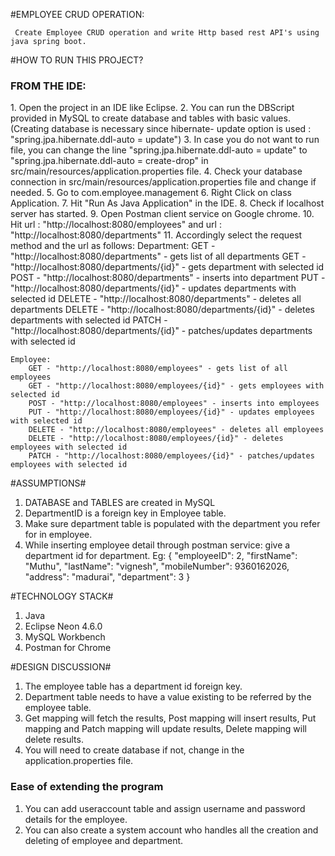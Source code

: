 #EMPLOYEE CRUD OPERATION:

     Create Employee CRUD operation and write Http based rest API's using java spring boot.

#HOW TO RUN THIS PROJECT?

<h3>FROM THE IDE:</h3>
1. Open the project in an IDE like Eclipse.
2. You can run the DBScript provided in MySQL to create database and tables with basic values. 
	(Creating database is necessary since hibernate- update option is used : "spring.jpa.hibernate.ddl-auto = update")
3. In case you do not want to run file, you can change the line "spring.jpa.hibernate.ddl-auto = update"  to  "spring.jpa.hibernate.ddl-auto = create-drop"
	in src/main/resources/application.properties file.
4. Check your database connection in src/main/resources/application.properties file and change if needed.
5. Go to com.employee.management
6. Right Click on class Application.
7. Hit "Run As Java Application" in the IDE.
8. Check if localhost server has started.
9. Open Postman client service on Google chrome.
10. Hit url : "http://localhost:8080/employees" and url : "http://localhost:8080/departments"
11. Accordingly select the request method and the url as follows:
	Department: 
		GET - "http://localhost:8080/departments" - gets list of all departments
		GET - "http://localhost:8080/departments/{id}" - gets department with selected id
		POST - "http://localhost:8080/departments" - inserts into department
		PUT - "http://localhost:8080/departments/{id}" - updates departments with selected id
		DELETE - "http://localhost:8080/departments" - deletes all departments
		DELETE - "http://localhost:8080/departments/{id}" - deletes departments with selected id
		PATCH - "http://localhost:8080/departments/{id}" - patches/updates departments with selected id
		
	Employee: 
		GET - "http://localhost:8080/employees" - gets list of all employees
		GET - "http://localhost:8080/employees/{id}" - gets employees with selected id
		POST - "http://localhost:8080/employees" - inserts into employees
		PUT - "http://localhost:8080/employees/{id}" - updates employees with selected id
		DELETE - "http://localhost:8080/employees" - deletes all employees
		DELETE - "http://localhost:8080/employees/{id}" - deletes employees with selected id
		PATCH - "http://localhost:8080/employees/{id}" - patches/updates employees with selected id


#ASSUMPTIONS#
1. DATABASE and TABLES are created in MySQL
2. DepartmentID is a foreign key in Employee table.
3. Make sure department table is populated with the department you refer for in employee.
4. While inserting employee detail through postman service: give a department id for department. 
	Eg: {
			"employeeID": 2,
			"firstName": "Muthu",
			"lastName": "vignesh",
                        "mobileNumber": 9360162026,
			"address": "madurai",
			"department": 3
		} 
    

#TECHNOLOGY STACK#
1. Java
2. Eclipse Neon 4.6.0
3. MySQL Workbench
4. Postman for Chrome


#DESIGN DISCUSSION#
1. The employee table has a department id foreign key.
2. Department table needs to have a value existing to be referred by the employee table.
3. Get mapping will fetch the results, Post mapping will insert results, Put mapping and Patch mapping will update results, Delete mapping will delete results.
4. You will need to create database if not, change in the application.properties file.


### Ease of extending the program ###
1. You can add useraccount table and assign username and password details for the employee.
2. You can also create a system account who handles all the creation and deleting of employee and department.
